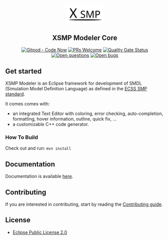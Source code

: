<div align='center'>
<br />
<img src='./logo/xsmp.svg' alt='xsmp logo' width='125'>
<h2>XSMP Modeler Core</h2>

<div id="badges" align="center">

  [![Gitpod - Code Now](https://img.shields.io/badge/Gitpod-code%20now-blue.svg?longCache=true)](https://gitpod.io#https://github.com/ThalesGroup/xsmp-modeler-core)
  [![PRs Welcome](https://img.shields.io/badge/PRs-welcome-brightgreen.svg?style=flat-curved)](https://github.com/ThalesGroup/xsmp-modeler-core/labels/help%20wanted)
  [![Quality Gate Status](https://sonarcloud.io/api/project_badges/measure?project=ThalesGroup_xsmp-modeler-core&metric=alert_status)](https://sonarcloud.io/summary/new_code?id=ThalesGroup_xsmp-modeler-core)
  [![Open questions](https://img.shields.io/badge/Open-questions-blue.svg?style=flat-curved)](https://github.com/ThalesGroup/xsmp-modeler-core/labels/question)
  [![Open bugs](https://img.shields.io/badge/Open-bugs-red.svg?style=flat-curved)](https://github.com/ThalesGroup/xsmp-modeler-core/labels/bug)


</div>

</div>


## Get started

XSMP Modeler is an Eclipse framework for development of SMDL (Simulation Model Definition Language) as defined in the [ECSS SMP standard](https://ecss.nl/standard/ecss-e-st-40-07c-simulation-modelling-platform-2-march-2020/). 

It comes comes with:
 - an integrated Text Editor with coloring, error checking, auto-completion, formatting, hover information, outline, quick fix, ...
 - a customizable C++ code generator.



### How To Build

Check out and run: 
  ```mvn install```

## Documentation

Documentation is available [here](/doc/).

## Contributing

If you are interested in contributing, start by reading the [Contributing guide](/CONTRIBUTING.md).

## License

- [Eclipse Public License 2.0](http://www.eclipse.org/legal/epl-2.0/)

